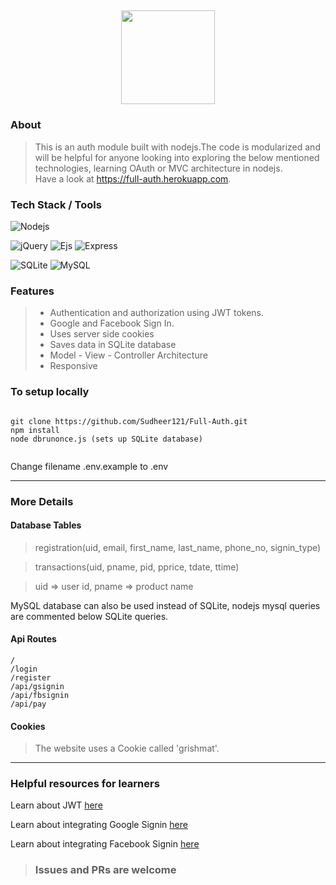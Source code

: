 <h2>  <h2>
  
<div align="center">
<img src="https://i.imgur.com/Ves9CKQ.png" width="150" height="150"/>
</div>

<h3> About </h3> 

  > This is an auth module built with nodejs.The code is modularized and will be helpful for anyone looking into exploring the below mentioned technologies, learning OAuth or MVC architecture in nodejs.  
  > Have a look at https://full-auth.herokuapp.com.
  
<h3> Tech Stack / Tools </h3>
  
  <img alt="Nodejs" src="https://img.shields.io/badge/Nodejs-brigthgreen?style=plastic&logo=Node.js" />
  
  <img alt="jQuery" src="https://img.shields.io/badge/jQuery-orange?style=plastic&logo=jQuery" /> <img alt="Ejs" src="https://img.shields.io/badge/Ejs-orange?style=plastic" /> <img alt="Express" src="https://img.shields.io/badge/Express-orange?style=plastic" />
  
  <img alt="SQLite" src="https://img.shields.io/badge/SQLite-grey?style=plastic&logo=SQLite" /> <img alt="MySQL" src="https://img.shields.io/badge/MySQL-grey?style=plastic&logo=MySQL" />
  
<h3> Features </h3>

> <ul> 
> <li> Authentication and authorization using JWT tokens. </li> 
> <li> Google and Facebook Sign In. </li>
> <li> Uses server side cookies </li>
> <li> Saves data in SQLite database </li> 
> <li> Model - View - Controller Architecture </li> 
> <li> Responsive </li>
> </ul>

<h3> To setup locally </h3>
  
```

git clone https://github.com/Sudheer121/Full-Auth.git
npm install 
node dbrunonce.js (sets up SQLite database)
  
```
Change filename .env.example to .env 

<hr> 

<h3> More Details </h3> 

<h4> Database Tables </h4> 
  
> registration(uid, email, first_name, last_name, phone_no, signin_type)

> transactions(uid, pname, pid, pprice, tdate, ttime)

> uid => user id, pname => product name 

MySQL database can also be used instead of SQLite, nodejs mysql queries are commented below SQLite queries. 

<h4> Api Routes </h4> 
 
 ```
 / 
 /login
 /register
 /api/gsignin
 /api/fbsignin
 /api/pay
 
 ```
 <h4> Cookies </h4>
 
 > The website uses a Cookie called 'grishmat'. 
 
 
 <hr>
 
 
 <h3> Helpful resources for learners </h3> 
 
 Learn about JWT <a href = "https://stackabuse.com/authentication-and-authorization-with-jwts-in-express-js"> here </a>
 
 Learn about integrating Google Signin <a href="https://developers.google.com/identity/sign-in/web/sign-in"> here </a> 
 
 Learn about integrating Facebook Signin <a href="https://developers.facebook.com/docs/facebook-login/web/"> here </a>  
 
 
 
 > <h3> Issues and PRs are welcome </h3> 
